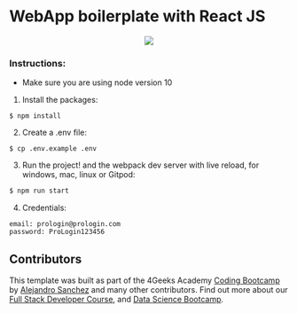 # WebApp boilerplate with React JS

<p align="center">
<a href="https://www.loom.com/share/f37c6838b3f1496c95111e515e83dd9b"><img src="https://github.com/4GeeksAcademy/react-hello-webapp/blob/master/src/img/how-to.png?raw=true" /></a>
</p>

### Instructions:

- Make sure you are using node version 10

1. Install the packages:

```
$ npm install
```

2. Create a .env file:

```
$ cp .env.example .env
```

3. Run the project! and the webpack dev server with live reload, for windows, mac, linux or Gitpod:

```bash
$ npm run start
```

4. Credentials:
```
email: prologin@prologin.com
password: ProLogin123456
```

## Contributors

This template was built as part of the 4Geeks Academy [Coding Bootcamp](https://4geeksacademy.com/us/coding-bootcamp) by [Alejandro Sanchez](https://twitter.com/alesanchezr) and many other contributors. Find out more about our [Full Stack Developer Course](https://4geeksacademy.com/us/coding-bootcamps/part-time-full-stack-developer), and [Data Science Bootcamp](https://4geeksacademy.com/us/coding-bootcamps/datascience-machine-learning).
